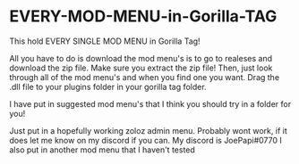 # EVERY-MOD-MENU-in-Gorilla-TAG
This hold EVERY SINGLE MOD MENU in Gorilla Tag!

All you have to do is download the mod menu's is to go to realeses and download the zip file. Make sure you extract the zip file!
Then, just look through all of the mod menu's and when you find one you want. Drag the .dll file to your plugins folder in your gorilla tag folder.

I have put in suggested mod menu's that I think you should try in a folder for you!

Just put in a hopefully working zoloz admin menu. Probably wont work, if it does let me know on my discord if you can.
My discord is JoePapi#0770
I also put in another mod menu that I haven't tested
